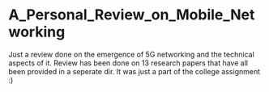 # A_Personal_Review_on_Mobile_Networking

Just a review done on the emergence of 5G networking and the technical aspects of it. Review has been done on 13 research papers that have all been provided in a seperate dir. It was just a part of the college assignment :)
